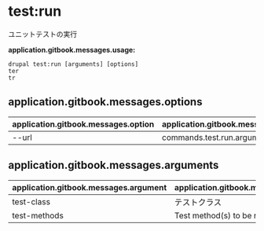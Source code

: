 # test:run
ユニットテストの実行

**application.gitbook.messages.usage:**
```
drupal test:run [arguments] [options]
ter
tr
```

## application.gitbook.messages.options
application.gitbook.messages.option | application.gitbook.messages.details
-------|-------------
--url | commands.test.run.arguments.url

## application.gitbook.messages.arguments
application.gitbook.messages.argument | application.gitbook.messages.details
---------|-------------
test-class | テストクラス
test-methods | Test method(s) to be run
